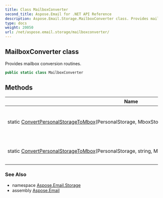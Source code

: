 ```yaml
---
title: Class MailboxConverter
second_title: Aspose.Email for .NET API Reference
description: Aspose.Email.Storage.MailboxConverter class. Provides mailbox conversion routines
type: docs
weight: 20050
url: /net/aspose.email.storage/mailboxconverter/
---
```

## MailboxConverter class

Provides mailbox conversion routines.

```csharp
public static class MailboxConverter
```

## Methods

| Name | Description |
| --- | --- |
| static [ConvertPersonalStorageToMbox](../../aspose.email.storage/mailboxconverter/convertpersonalstoragetombox/#convertpersonalstoragetombox)(PersonalStorage, MboxStorageWriter, MessageAcceptanceCallback) | Converts the [`PersonalStorage`](../../aspose.email.storage.pst/personalstorage/) to mbox format using given [`MboxStorageWriter`](../../aspose.email.storage.mbox/mboxstoragewriter/). |
| static [ConvertPersonalStorageToMbox](../../aspose.email.storage/mailboxconverter/convertpersonalstoragetombox/#convertpersonalstoragetombox_1)(PersonalStorage, string, MessageAcceptanceCallback) | Converts the [`PersonalStorage`](../../aspose.email.storage.pst/personalstorage/) to mbox format using given path. |

### See Also

* namespace [Aspose.Email.Storage](../../aspose.email.storage/)
* assembly [Aspose.Email](../../)


